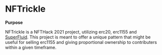 # NFTrickle

**Purpose**

NFTrickle is a NFTHack 2021 project, utilizing erc20, erc1155 and [SuperFluid](https://docs.superfluid.finance/superfluid/). This project is meant to offer a unique pattern that might be useful for selling erc1155 and giving proportional ownership to contributers within a given timeframe.
